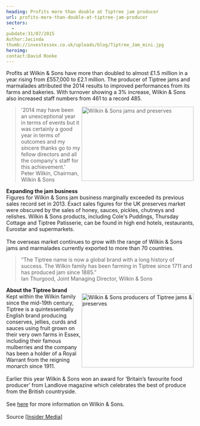 ```yaml
---
heading: Profits more than double at Tiptree jam producer
url: profits-more-than-double-at-tiptree-jam-producer
sectors:
  -  
pubdate:31/07/2015
Author:Jacinda
thumb://investessex.co.uk/uploads/blog/Tiptree_Jam_mini.jpg
heroimg:
contact:David Rooke
---
```

<p>Profits at Wilkin &amp; Sons have more than doubled to almost £1.5 million in a year rising from £557,000 to £2.1 million. The producer of Tiptree jams and marmalades attributed the 2014 results to improved performances from its farms and bakeries. With turnover showing a 3% increase, Wilkin &amp; Sons also increased staff numbers from 461 to a record 485.</p><blockquote><img alt='Wilkin &amp; Sons jams and preserves' src='http://www.investessex.co.uk/uploads/blog/Tiptree_Jam_300.jpg' style='width: 300px; height: 199px; margin-left: 2px; margin-right: 2px; float: right;'/><p>'2014 may have been an unexceptional year in terms of events but it was certainly a good year in terms of outcomes and my sincere thanks go to my fellow directors and all the company's staff for this achievement.'<br/>Peter Wilkin, Chairman, Wilkin &amp; Sons</p></blockquote><p><strong>Expanding the jam business</strong><br/>Figures for Wilkin &amp; Sons jam business marginally exceeded its previous sales record set in 2013. Exact sales figures for the UK preserves market were obscured by the sales of honey, sauces, pickles, chutneys and relishes. Wilkin &amp; Sons products, including Cole's Puddings, Thursday Cottage and Tiptree Patisserie, can be found in high end hotels, restaurants, Eurostar and supermarkets.<br/><br/>The overseas market continues to grow with the range of Wilkin &amp; Sons jams and marmalades currently exported to more than 70 countries. </p><blockquote><p>“The Tiptree name is now a global brand with a long history of success. The Wilkin family has been farming in Tiptree since 1711 and has produced jam since 1885.”<br/>Ian Thurgood, Joint Managing Director, Wilkin &amp; Sons</p></blockquote><p><strong>About the Tiptree brand</strong><br/><img alt='Wilkin &amp; Sons producers of Tiptree jams &amp; preserves' src='http://www.investessex.co.uk/uploads/blog/Fruit_picking_300.jpg' style='width: 300px; height: 199px; margin-left: 2px; margin-right: 2px; float: right;'/>Kept within the Wilkin family since the mid-19th century, Tiptree is a quintessentially English brand producing conserves, jellies, curds and sauces using fruit grown on their very own farms in Essex, including their famous mulberries and the company has been a holder of a Royal Warrant from the reigning monarch since 1911.<br/><br/>Earlier this year Wilkin &amp; Sons won an award for ‘Britain’s favourite food producer’ from Landlove magazine which celebrates the best of produce from the British countryside.<br/><br/>See <a href='http://www.investessex.co.uk/studies/case-studies/wilkin-sons/' target='_blank'>here</a> for more information on Wilkin &amp; Sons.<br/><br/>Source [<a href='http://www.insidermedia.com/insider/central-and-east/143547-profits-soar-historic-jam-maker/' target='_blank'>Insider Media</a>]</p>